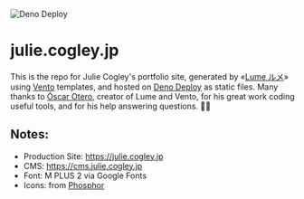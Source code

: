 ![Deno Deploy](https://github.com/juliecogley/julie_portfolio/actions/workflows/deploy.yml/badge.svg)

# julie.cogley.jp

This is the repo for Julie Cogley's portfolio site, generated by «[Lume ルメ](https://lume.land/)» using [Vento](https://vento.js.org/) templates, and hosted on [Deno Deploy](https://deno.com/deploy) as static files. Many thanks to [Óscar Otero](https://oscarotero.com/), creator of Lume and Vento, for his great work coding useful tools, and for his help answering questions. 🙏🏻

## Notes:

- Production Site: https://julie.cogley.jp
- CMS: https://cms.julie.cogley.jp
- Font: M PLUS 2 via Google Fonts
- Icons: from [Phosphor](https://phosphoricons.com/)
